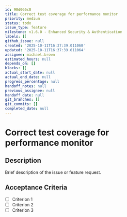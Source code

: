```yaml
---
id: 90d065c8
title: Correct test coverage for performance monitor
priority: medium
status: todo
issue_type: feature
milestone: v1.6.0 - Enhanced Security & Authentication
labels: []
github_issue: null
created: '2025-10-11T16:37:39.011060'
updated: '2025-10-11T16:37:39.011064'
assignee: michael.brown
estimated_hours: null
depends_on: []
blocks: []
actual_start_date: null
actual_end_date: null
progress_percentage: null
handoff_notes: null
previous_assignee: null
handoff_date: null
git_branches: []
git_commits: []
completed_date: null
---
```


# Correct test coverage for performance monitor

## Description

Brief description of the issue or feature request.

## Acceptance Criteria

- [ ] Criterion 1
- [ ] Criterion 2
- [ ] Criterion 3